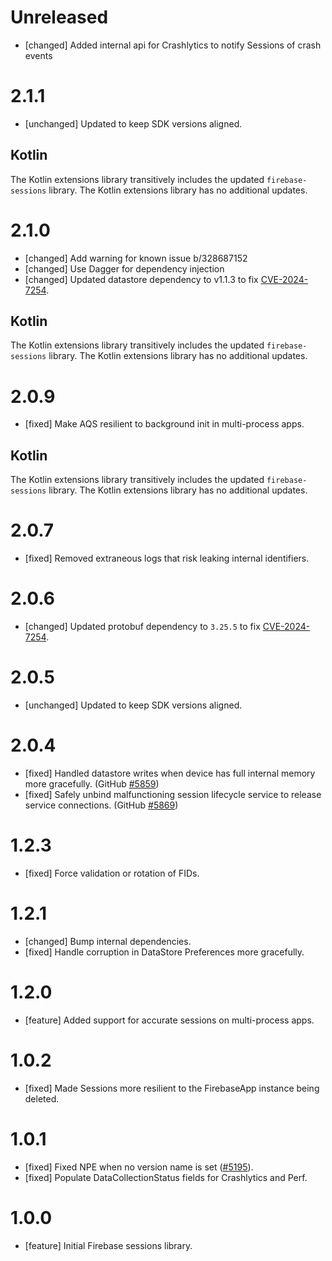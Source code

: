 # Unreleased
* [changed] Added internal api for Crashlytics to notify Sessions of crash events

# 2.1.1
* [unchanged] Updated to keep SDK versions aligned.


## Kotlin
The Kotlin extensions library transitively includes the updated
`firebase-sessions` library. The Kotlin extensions library has no additional
updates.

# 2.1.0
* [changed] Add warning for known issue b/328687152
* [changed] Use Dagger for dependency injection
* [changed] Updated datastore dependency to v1.1.3 to
  fix [CVE-2024-7254](https://github.com/advisories/GHSA-735f-pc8j-v9w8).


## Kotlin
The Kotlin extensions library transitively includes the updated
`firebase-sessions` library. The Kotlin extensions library has no additional
updates.

# 2.0.9
* [fixed] Make AQS resilient to background init in multi-process apps.


## Kotlin
The Kotlin extensions library transitively includes the updated
`firebase-sessions` library. The Kotlin extensions library has no additional
updates.

# 2.0.7
* [fixed] Removed extraneous logs that risk leaking internal identifiers.

# 2.0.6
* [changed] Updated protobuf dependency to `3.25.5` to fix
  [CVE-2024-7254](https://github.com/advisories/GHSA-735f-pc8j-v9w8).

# 2.0.5
* [unchanged] Updated to keep SDK versions aligned.

# 2.0.4
* [fixed] Handled datastore writes when device has full internal memory more gracefully.
  (GitHub [#5859](https://github.com/firebase/firebase-android-sdk/issues/5859))
* [fixed] Safely unbind malfunctioning session lifecycle service to release service connections.
  (GitHub [#5869](https://github.com/firebase/firebase-android-sdk/issues/5869))

# 1.2.3
* [fixed] Force validation or rotation of FIDs.

# 1.2.1
* [changed] Bump internal dependencies.
* [fixed] Handle corruption in DataStore Preferences more gracefully.

# 1.2.0
* [feature] Added support for accurate sessions on multi-process apps.

# 1.0.2
* [fixed] Made Sessions more resilient to the FirebaseApp instance being deleted.

# 1.0.1
* [fixed] Fixed NPE when no version name is
  set ([#5195](https://github.com/firebase/firebase-android-sdk/issues/5195)).
* [fixed] Populate DataCollectionStatus fields for Crashlytics and Perf.

# 1.0.0
* [feature] Initial Firebase sessions library.

